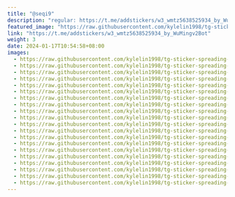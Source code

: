 ```yaml
---
title: "@seqi9"
description: "regular: https://t.me/addstickers/w3_wmtz5638525934_by_WuMingv2Bot"
featured_image: "https://raw.githubusercontent.com/kylelin1998/tg-sticker-spreading-worldwide-images/main/img/2f671cd0-e6c8-4dbc-981d-cb2bd87e9eaf.jpg"
link: "https://t.me/addstickers/w3_wmtz5638525934_by_WuMingv2Bot"
weight: 3
date: 2024-01-17T10:54:58+08:00
images:
  - https://raw.githubusercontent.com/kylelin1998/tg-sticker-spreading-worldwide-images/main/img/2f671cd0-e6c8-4dbc-981d-cb2bd87e9eaf.jpg
  - https://raw.githubusercontent.com/kylelin1998/tg-sticker-spreading-worldwide-images/main/img/3ecaa852-4a82-4df4-bcf5-5f461bc57caf.jpg
  - https://raw.githubusercontent.com/kylelin1998/tg-sticker-spreading-worldwide-images/main/img/0b11161e-8c88-40ed-8f61-18a1d05ae598.jpg
  - https://raw.githubusercontent.com/kylelin1998/tg-sticker-spreading-worldwide-images/main/img/5565fe2b-a981-456f-94a0-397647008254.jpg
  - https://raw.githubusercontent.com/kylelin1998/tg-sticker-spreading-worldwide-images/main/img/5152afb9-aebe-41f3-a87b-c1894dc3f85a.jpg
  - https://raw.githubusercontent.com/kylelin1998/tg-sticker-spreading-worldwide-images/main/img/3bf9e550-710f-45d7-8dcd-d71f0f54c64f.jpg
  - https://raw.githubusercontent.com/kylelin1998/tg-sticker-spreading-worldwide-images/main/img/80faa52b-a981-47b4-8ea3-a85e1a10c518.jpg
  - https://raw.githubusercontent.com/kylelin1998/tg-sticker-spreading-worldwide-images/main/img/d417d643-32fd-475c-aa86-29469335f2dd.jpg
  - https://raw.githubusercontent.com/kylelin1998/tg-sticker-spreading-worldwide-images/main/img/e5e7bfd7-4650-411a-b378-a014c9dbaa5b.jpg
  - https://raw.githubusercontent.com/kylelin1998/tg-sticker-spreading-worldwide-images/main/img/0def9038-022c-41b8-a649-cbb3a7386ced.jpg
  - https://raw.githubusercontent.com/kylelin1998/tg-sticker-spreading-worldwide-images/main/img/40a2d8f9-f6a4-4320-b643-3f6a2c3d2c34.jpg
  - https://raw.githubusercontent.com/kylelin1998/tg-sticker-spreading-worldwide-images/main/img/513b36ac-6e19-4726-9404-36d34428e8d9.jpg
  - https://raw.githubusercontent.com/kylelin1998/tg-sticker-spreading-worldwide-images/main/img/30beb37b-3a5e-4e05-81e4-0e6642a4c4c4.jpg
  - https://raw.githubusercontent.com/kylelin1998/tg-sticker-spreading-worldwide-images/main/img/55d885ca-e096-4924-8813-a03dd288eeed.jpg
  - https://raw.githubusercontent.com/kylelin1998/tg-sticker-spreading-worldwide-images/main/img/5c053d9f-b15f-4ed9-8f20-58ba79d3310a.jpg
  - https://raw.githubusercontent.com/kylelin1998/tg-sticker-spreading-worldwide-images/main/img/0cc66f9b-28a4-42ea-9874-1b0ea2d188e5.jpg
  - https://raw.githubusercontent.com/kylelin1998/tg-sticker-spreading-worldwide-images/main/img/62496577-dac9-4c2d-a72e-aaad7a8ba30e.jpg
  - https://raw.githubusercontent.com/kylelin1998/tg-sticker-spreading-worldwide-images/main/img/759bf73c-a22e-4a07-b830-548ce60763a2.jpg
  - https://raw.githubusercontent.com/kylelin1998/tg-sticker-spreading-worldwide-images/main/img/69f9aa99-b942-4748-940b-e5169aa9ff41.jpg
  - https://raw.githubusercontent.com/kylelin1998/tg-sticker-spreading-worldwide-images/main/img/1ac0b241-9f8a-48f7-96f7-20f2cdc14340.jpg
---
```

